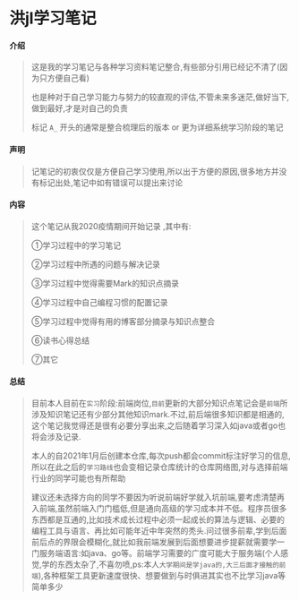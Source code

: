 # 洪jl学习笔记

#### 介绍
> 这是我的学习笔记与各种学习资料笔记整合,有些部分引用已经记不清了(因为只方便自己看)
>
> 也是种对于自己学习能力与努力的较直观的评估,不管未来多迷茫,做好当下,做到最好,才是对自己的负责
>
> 标记 `A_` 开头的通常是整合梳理后的版本 or 更为详细系统学习阶段的笔记


#### 声明
> 记笔记的初衷仅仅是方便自己学习使用,所以出于方便的原因,很多地方并没有标记出处,笔记中如有错误可以提出来讨论

#### 内容
> 这个笔记从我2020疫情期间开始记录 ,其中有:
>
> ①学习过程中的学习笔记
>
> ②学习过程中所遇的问题与解决记录
>
> ③学习过程中觉得需要Mark的知识点摘录
>
> ④学习过程中自己编程习惯的配置记录
>
> ⑤学习过程中觉得有用的博客部分摘录与知识点整合
>
> ⑥读书心得总结
>
> ⑦其它

#### 总结
> 目前本人目前在`实习`阶段:前端岗位,`目前`更新的大部分知识点笔记会是`前端`所涉及知识笔记还有少部分其他知识mark.不过,前后端很多知识都是相通的,这个笔记我觉得还是很有必要分享出来,之后随着学习深入如java或者go也将会涉及记录.
>
> 本人的自2021年1月后创建本仓库,每次push都会commit标注好学习的信息,所以在此之后的`学习路线`也会变相记录仓库统计的仓库网络图,对与选择前端行业的同学可能也有所帮助
>
>建议还未选择方向的同学不要因为听说前端好学就入坑前端,要考虑清楚再入前端,虽然前端入门门槛低,但是通向高级的学习成本并不低。程序员很多东西都是互通的,比如技术成长过程中必须一起成长的算法与逻辑、必要的编程工具与语言、再比如可能年近中年突然的秃头.问过很多前辈,学到后面前后点的界限会模糊化,就比如我前端发展到后面想要进步提薪就需要学一门服务端语言:如java、go等。前端学习需要的广度可能大于服务端(个人感觉,学的东西太杂了,不喜勿喷,ps:本人`大学期间是学java的,大三后面才接触的前端`),各种框架工具更新速度很快、想要做到与时俱进其实也不比学习java等简单多少
>

